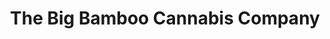 ---
title: "The Big Bamboo Cannabis Company"
url: /ottawa/the-big-bamboo-cannabis-company/
shop: cannabis
---